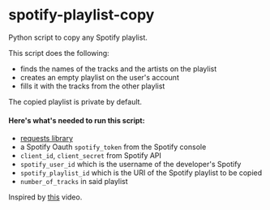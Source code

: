 # spotify-playlist-copy
Python script to copy any Spotify playlist.

This script does the following:
- finds the names of the tracks and the artists on the playlist
- creates an empty playlist on the user's account
- fills it with the tracks from the other playlist

The copied playlist is private by default.

#### Here's what's needed to run this script:

- <a href="https://requests.readthedocs.io/en/master/">requests library</a>
- a Spotify Oauth `spotify_token` from the Spotify console
- `client_id`, `client_secret` from Spotify API
- `spotify_user_id` which is the username of the developer's Spotify
- `spotify_playlist_id` which is the URI of the Spotify playlist to be copied
- `number_of_tracks` in said playlist

Inspired by <a href="https://www.youtube.com/watch?v=7J_qcttfnJA&t=294s">this</a> video. 
